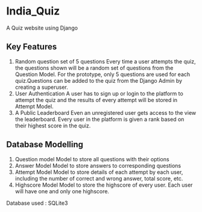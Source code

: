 # India_Quiz
A Quiz website using Django

## Key Features
1. Random question set of 5 questions
  Every time a user attempts the quiz, the questions shown will be a random set of questions from the Question Model. For the prototype, only 5 questions are used for each quiz.Questions can be added to the quiz from the Django Admin by creating a superuser.
2. User Authentication
  A user has to sign up or login to the platform to attempt the quiz and the results of every attempt will be stored in Attempt Model.
3. A Public Leaderboard
  Even an unregistered user gets access to the view the leaderboard. Every user in the platform is given a rank based on their highest score in the quiz.

## Database Modelling
1. Question  model
  Model to store all questions with their options
2. Answer Model
  Model to store answers to corresponding questions
3. Attempt Model
  Model to store details of each attempt by each user, including the number of correct and wrong answer, total score, etc.
4. Highscore Model
  Model to store the highscore of every user. Each user will have one and only one highscore.
  
Database used : SQLite3
